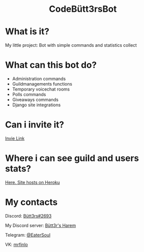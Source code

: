 <html lang="en">
    <head>
        <!-- Required meta tags -->
        <meta charset="utf-8">
        <meta name="viewport" content="width=device-width, initial-scale=1">
    </head>
<body>
    <h1 style = "text-align: center"><a name='ButtersBot'>CodeBütt3rsBot</a></h1>
    <h1 name='WhatCanBotDo'>What is it?</h1>
    <p>My little project: Bot with simple commands and statistics collect</p>
    <h1 name='WhatCanBotDo'>What can this bot do?</h1>
    <ul>
        <li>Administration commands</li>
        <li>Guildmanagements functions</li>
        <li>Temporary voicechat rooms</li>
        <li>Polls commands</li>
        <li>Giveaways commands</li>
        <li>Django site integrations</li>
    </ul>
    <h1 name='Invite link'>Can i invite it?</h1>
    <a target='_blank' href='https://discord.com/api/oauth2/authorize?client_id=796456207807807588&permissions=8&scope=bot' class='fs-3'>Invie Link</a>
    <h1 name='Invite link'>Where i can see guild and users stats?</h1>
    <a target='_blank' href='http://butt3rs.space/' class='fs-3'>Here. Site hosts on Heroku</a>
    <h1 name='Contacts'>My contacts</h1>
    <p class='fs-4'>Discord: <a target='_blank' href='https://discordapp.com/users/284327329046593537'>Bütt3rs#2693</a></p>
    <p class='fs-4'>My Discord server: <a target='_blank' href='https://discord.com/SYdrc8hCfu'>Bütt3r's Harem</a></p>
    <p class='fs-4'>Telegram: <a target='_blank' href='https://t.me/EaterSoul'>@EaterSoul</a></p>
    <p class='fs-4'>VK: <a target='_blank' href='https://vk.com/mrfinlo'>mrfinlo</a></p>
</body>
</html>